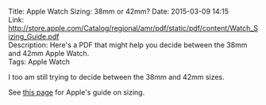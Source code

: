 Title: Apple Watch Sizing: 38mm or 42mm?
Date: 2015-03-09 14:15  
Link: http://store.apple.com/Catalog/regional/amr/pdf/static/pdf/content/Watch_Sizing_Guide.pdf  
Description: Here's a PDF that might help you decide between the 38mm and 42mm Apple Watch.  
Tags: Apple Watch  

I too am still trying to decide between the 38mm and 42mm sizes. 

See [this page][apple] for Apple's guide on sizing.

[apple]: http://store.apple.com/Catalog/regional/amr/pdf/static/pdf/content/Watch_Sizing_Guide.pdf "Apple's Watch sizing guide"